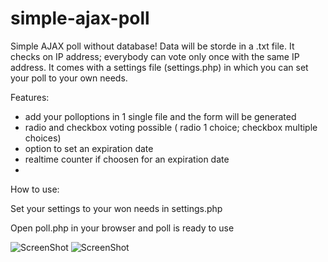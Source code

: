 # simple-ajax-poll

Simple AJAX poll without database! Data will be storde in a .txt file. It checks on IP address; everybody can vote only once with the same IP address.
It comes with a settings file (settings.php) in which you can set your poll to your own needs.

Features:
* add your polloptions in 1 single file and the form will be generated
* radio and checkbox voting possible ( radio 1 choice; checkbox multiple choices)
* option to set an expiration date
* realtime counter if choosen for an expiration date
* 

How to use:

Set your settings to your won needs in settings.php

Open poll.php in your browser and poll is ready to use


![ScreenShot](http://develop3.webprofis.nl/poll/data/poll1.jpg)
![ScreenShot](http://develop3.webprofis.nl/poll/data/poll2.jpg)

